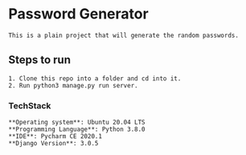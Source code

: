 # Password Generator
````
This is a plain project that will generate the random passwords.
````

## Steps to run
```
1. Clone this repo into a folder and cd into it.
2. Run python3 manage.py run server.
```

### TechStack
```
**Operating system**: Ubuntu 20.04 LTS
**Programming Language**: Python 3.8.0
**IDE**: Pycharm CE 2020.1
**Django Version**: 3.0.5
```